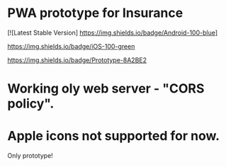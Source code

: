 # PWA prototype for Insurance

[![Latest Stable Version] https://img.shields.io/badge/Android-100-blue]

https://img.shields.io/badge/iOS-100-green

https://img.shields.io/badge/Prototype-8A2BE2
# Working oly web server - "CORS policy".
# Apple icons not supported for now.
Only prototype!

 
